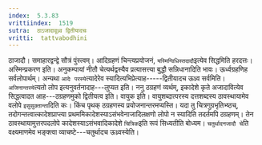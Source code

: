 ```yaml
---
index:  5.3.83
vrittiindex:  1519
sutra:  ठाऽजादावूध्र्व द्वितीयादचः
vritti:  tattvabodhini 
---
```


ठाजादौ। समाहारद्वन्द्वे सौत्रं पुंस्त्वम्। आदिग्रहणं चिन्त्यप्रयोजनं, `यस्मिन्विधिस्तदादौ`इत्येव सिद्धमिति हरदत्तः। अस्मिन्प्रकरण इति। अनुकम्पायां नीतौ चेत्यर्थद्वस्यैव प्रत्यासत्त्या बुद्धौ सन्निधानादिति भावः। ऊर्ध्वग्रहणिह सर्वलोपार्थम्। अन्यथा `आदेः परस्ये`त्यादेरेव स्यादित्यभिप्रेत्याह-----द्वितीयादच ऊध्र्व सर्वमिति। `अजिनान्तस्ये`त्यतो लोप इत्यनुवर्तनादाह---लुप्यत इति। ननु ठग्रहणं व्यर्थम्, इकादेशे कृते अजादावित्येव सिद्धत्वादत आह---ठग्रहणमुको द्वितीयत्व इति। वायुक इति। वायुशब्दात्परस्य दत्तशब्दस्य ठावस्थायामेव वलोपे `इसुसुक्तान्ता`दिति कः। किंच पृथक् ठग्रहणस्य प्रयोजनान्तरमप्यस्ति। यदा तु चित्रगुग्रभृतिभ्ष्ठच्, तदोगन्तत्वात्कादेशप्राप्त्या प्रथममिकादेशस्याऽसंभवेनाजादिलक्षणो लोपो न स्यादिति तदर्तमपि ठग्रहणम्। तेन ठावस्थायामुत्तरपदलोपे कादेशस्याऽसंभवादिकादेशे `चित्रिक`इति रूपं सिध्यतीति बोध्यम। `चतुर्थादनजादौ चे`ति वक्ष्यमाणमेव भङ्क्त्वा व्याचष्टे---चतुर्थादच ऊध्र्वस्येति। 


